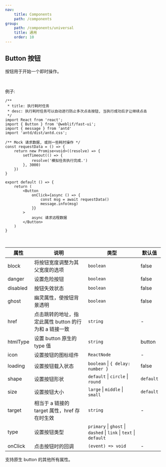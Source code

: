 ```yaml
---
nav:
    title: Components
    path: /components
group:
    path: /components/universal
    title: 通用
    order: 10
---
```


## Button 按钮

按钮用于开始一个即时操作。

<br />

例子: 

```tsx
/**
 * title: 执行耗时任务
 * desc: 执行耗时任务可以自动进行防止多次点击按钮, 当执行成功后才让继续点击
 */
import React from 'react';
import { Button } from '@weblif/fast-ui';
import { message } from 'antd'
import 'antd/dist/antd.css';

/** Mock 请求数据, 或则一些耗时操作 */
const requestData = () => {
    return new Promise<void>((resolve) => {
        setTimeout(() => {
            resolve('模拟任务执行完成.')
        }, 3000)
    })
}

export default () => {
    return (
        <Button
            onClick={async () => {
                const msg = await requestData()
                message.info(msg)
            }}
        >
            async 请求远程数据
        </Button>
    )
}
```

<br />

| 属性     | 说明                       | 类型      |  默认值
|----      |----                       |----      |-------
|block     |将按钮宽度调整为其父宽度的选项  |`boolean` | false
|danger    |设置危险按钮                 |`boolean` | false
|disabled  |按钮失效状态                 |`boolean` | false
|ghost     |幽灵属性，使按钮背景透明       |`boolean` | false
|href      |点击跳转的地址，指定此属性 button 的行为和 a 链接一致|`string` | -
|htmlType  |设置 button 原生的 type 值|`string` | button
|icon      |设置按钮的图标组件         |`ReactNode` | -
|loading   |设置按钮载入状态           |`boolean` \| `{ delay: number }` | false
|shape     |设置按钮形状               | `default` \| `circle` \| `round` | `default`
|size      |设置按钮大小               | `large` \| `middle` \| `small` | `default`
|target    |相当于 a 链接的 target 属性，href 存在时生效 | `string` | -
|type      |设置按钮类型               |`primary` \| `ghost` \| `dashed` \| `link` \| `text` \| `default` | 
|onClick   |点击按钮时的回调            | `(event) => void` | - 


支持原生 button 的其他所有属性。

